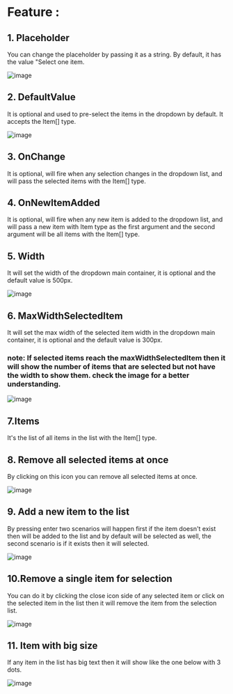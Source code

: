 # Feature : 

## 1. Placeholder
You can change the placeholder by passing it as a string. By default, it has the value "Select one item.

![image](https://github.com/user-attachments/assets/342b33b4-cf98-4397-8a47-410b77c79688)


## 2. DefaultValue
It is optional and used to pre-select the items in the dropdown by default. It accepts the Item[] type.

![image](https://github.com/user-attachments/assets/c6bd8e43-32fb-4c29-91df-539d77ded808)

## 3. OnChange
It is optional, will fire when any selection changes in the dropdown list, and will pass the selected items with the Item[] type. 

## 4. OnNewItemAdded
It is optional, will fire when any new item is added to the dropdown list, and will pass a new item with Item type as the first argument and the second argument will be all items with the Item[] type. 

## 5. Width
It will set the width of the dropdown main container, it is optional and the default value is 500px.

![image](https://github.com/user-attachments/assets/ecba0fe1-ba40-4b5d-b6eb-efa3b834cbe8)

## 6. MaxWidthSelectedItem
It will set the max width of the selected item width in the dropdown main container, it is optional and the default value is 300px.
  ### note: If selected items reach the maxWidthSelectedItem then it will show the number of items that are selected but not have the width to show them. check the image for a better understanding.
  
![image](https://github.com/user-attachments/assets/d85c1466-3220-4f0b-91d2-a13b3926f565)

## 7.Items
It's the list of all items in the list with the Item[] type.

## 8. Remove all selected items at once
By clicking on this icon you can remove all selected items at once.

![image](https://github.com/user-attachments/assets/c8f047e6-aa00-43a8-9691-e197913ba07b)

## 9. Add a new item to the list
By pressing enter two scenarios will happen first if the item doesn't exist then will be added to the list and by default will be selected as well, the second scenario is if it exists then it will selected.

![image](https://github.com/user-attachments/assets/1c8d3f44-cee3-4724-bfa8-22047e622c2a)

## 10.Remove a single item for selection
You can do it by clicking the close icon side of any selected item or click on the selected item in the list then it will remove the item from the selection list.

![image](https://github.com/user-attachments/assets/425c8300-5ade-49a6-8f3f-b966afab5ea0)

## 11. Item with big size
If any item in the list has big text then it will show like the one below with 3 dots.

![image](https://github.com/user-attachments/assets/08dddc14-004e-4242-a2d7-79a5b1928361)

